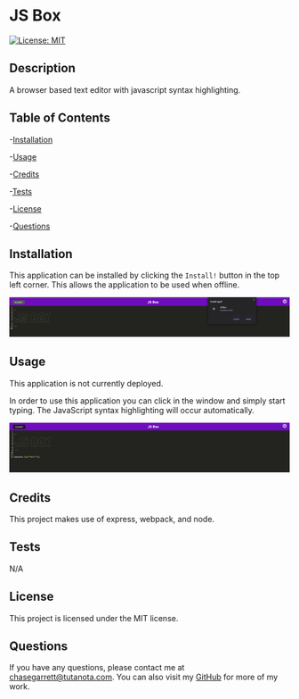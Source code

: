 # JS Box

[![License: MIT](https://img.shields.io/badge/License-MIT-purple.svg)](https://opensource.org/licenses/MIT)

## Description

A browser based text editor with javascript syntax highlighting.

## Table of Contents

-[Installation](#installation)

-[Usage](#usage)

-[Credits](#credits)

-[Tests](#tests)

-[License](#license)

-[Questions](#questions)

## Installation

This application can be installed by clicking the `Install!` button in the top left corner. This allows the application to be used when offline.

![screenshot of installation prompt](./jsbinstall.png)

## Usage

This application is not currently deployed.

In order to use this application you can click in the window and simply start typing. The JavaScript syntax highlighting will occur automatically.

![screenshot showing javascript syntax highlighting](./jsbox.png)

## Credits

This project makes use of express, webpack, and node.

## Tests

N/A

## License

This project is licensed under the MIT license.

## Questions

If you have any questions, please contact me at chasegarrett@tutanota.com. You can also visit my [GitHub](https://github.com/Chase-Garrett) for more of my work.
